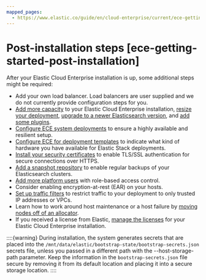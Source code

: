 ```yaml
---
mapped_pages:
  - https://www.elastic.co/guide/en/cloud-enterprise/current/ece-getting-started-post-installation.html
---
```


# Post-installation steps [ece-getting-started-post-installation]

After your Elastic Cloud Enterprise installation is up, some additional steps might be required:

* Add your own load balancer. Load balancers are user supplied and we do not currently provide configuration steps for you.
* [Add more capacity](../../maintenance/ece/scale-out-installation.md) to your Elastic Cloud Enterprise installation, [resize your deployment](resize-deployment.md), [upgrade to a newer Elasticsearch version](../../upgrade/deployment-or-cluster.md), and [add some plugins](https://www.elastic.co/guide/en/cloud-enterprise/current/ece-add-plugins.html).
* [Configure ECE system deployments](system-deployments-configuration.md) to ensure a highly available and resilient setup.
* [Configure ECE for deployment templates](configure-deployment-templates.md) to indicate what kind of hardware you have available for Elastic Stack deployments.
* [Install your security certificates](../../security/secure-your-elastic-cloud-enterprise-installation/manage-security-certificates.md) to enable TLS/SSL authentication for secure connections over HTTPS.
* [Add a snapshot repository](../../tools/snapshot-and-restore/cloud-enterprise.md) to enable regular backups of your Elasticsearch clusters.
* [Add more platform users](../../users-roles/cloud-enterprise-orchestrator/manage-users-roles.md) with role-based access control.
* Consider enabling encryption-at-rest (EAR) on your hosts.
* [Set up traffic filters](../../security/traffic-filtering.md) to restrict traffic to your deployment to only trusted IP addresses or VPCs.
* Learn how to work around host maintenance or a host failure by [moving nodes off of an allocator](../../maintenance/ece/move-nodes-instances-from-allocators.md).
* If you received a license from Elastic, [manage the licenses](../../license/manage-your-license-in-ece.md) for your Elastic Cloud Enterprise installation.

::::{warning} 
During installation, the system generates secrets that are placed into the `/mnt/data/elastic/bootstrap-state/bootstrap-secrets.json` secrets file, unless you passed in a different path with the --host-storage-path parameter. Keep the information in the `bootstrap-secrets.json` file secure by removing it from its default location and placing it into a secure storage location.
::::


